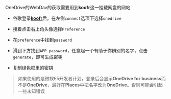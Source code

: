 OneDrive的WebDav的获取需要用到**koofr**这一挂载网盘的网站
- 谷歌登录[**koofr**](https://app.koofr.net/)后，在左侧`connect`选项下选择`onedrive`

- 接着点击右上角头像选择`Preference`

- 在`preference`中找到`password`

- 滑到下方找到`APP password`，任意起一个有助于你辨别的名字，点击`generate`，即可生成密钥

- 复制绿色框里的密钥

>如果使用的是微软E5开发者计划，登录后会显示**OneDrive for business**而不是**OneDrive**，最好在**Places**中把名字改为**OneDrive**。否则可能会引起一些未知错误
